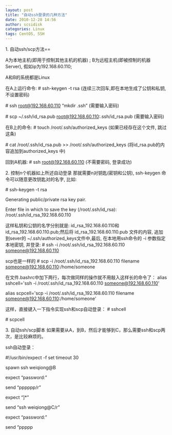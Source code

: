 ```yaml
---
layout: post
title: "自动ssh登录的几种方法"
date: 2010-12-28 14:56
author: scsidisk
categories: Linux
tags: CentOS, SSH
---
```


​1. 自动ssh/scp方法==

A为本地主机(即用于控制其他主机的机器) ;
B为远程主机(即被控制的机器Server), 假如ip为192.168.60.110;

A和B的系统都是Linux

在A上运行命令:
\# ssh-keygen -t rsa (连续三次回车,即在本地生成了公钥和私钥,不设置密码)

\# ssh root@192.168.60.110 “mkdir .ssh” (需要输入密码)

\# scp \~/.ssh/id\_rsa.pub root@192.168.60.110:.ssh/id\_rsa.pub
(需要输入密码)

在B上的命令:
\# touch /root/.ssh/authorized\_keys (如果已经存在这个文件, 跳过这条)

\# cat /root/.ssh/id\_rsa.pub \>\> /root/.ssh/authorized\_keys
(将id\_rsa.pub的内容追加到authorized\_keys 中)

回到A机器:
\# ssh root@192.168.60.110 (不需要密码, 登录成功)

​2. 控制n个机器如上所述自动登录
那就需要n对钥匙(密钥和公钥), ssh-keygen 命令可以随意更改钥匙对的名字,
比如:

\# ssh-keygen -t rsa

Generating public/private rsa key pair.

Enter file in which to save the key (/root/.ssh/id\_rsa):
/root/.ssh/id\_rsa\_192.168.60.110

这样私钥和公钥的名字分别就是: id\_rsa\_192.168.60.110和
id\_rsa\_192.168.60.110.pub;然后将 id\_rsa\_192.168.60.110.pub
文件的内容, 追加到sever的 \~/.ssh/authorized\_keys文件中,最后,
在本地用ssh命令的 -i 参数指定本地密钥, 并登录:
\# ssh -i /root/.ssh/id\_rsa\_192.168.60.110 someone@192.168.60.110

scp也是一样的
\# scp -i /root/.ssh/id\_rsa\_192.168.60.110 filename
someone@192.168.60.110:/home/someone

在文件.bashrc中加下两行，每次做同样的操作就不用敲入这样长的命令了：
alias sshcell='ssh -i /root/.ssh/id\_rsa\_192.168.60.110
someone@192.168.60.110'

alias scpcell='scp -i /root/.ssh/id\_rsa\_192.168.60.110 filename
someone@192.168.60.110:/home/someone'

这样，直接键入一下指令实现ssh和scp自动登录：
\# sshcell

\# scpcell

​3. 自动ssh/scp脚本
如果需要从A，到B，然后才能够到C，那么需要ssh和scp两次，是比较麻烦的。

ssh自动登录：

\#!/usr/bin/expect -f
set timeout 30

spawn ssh weiqiong@B

expect “password:”

send “pppppp/r”

expect “]\*”

send “ssh weiqiong@C/r”

expect “password:”

send “ppppp

<div class="posttagsblock">
</div>

